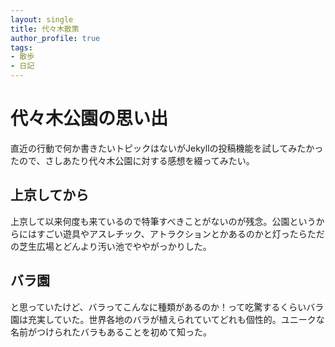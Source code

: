 ```yaml
---
layout: single
title: 代々木散策
author_profile: true
tags:
- 散歩
- 日記
---
```

# 代々木公園の思い出
直近の行動で何か書きたいトピックはないがJekyllの投稿機能を試してみたかったので、さしあたり代々木公園に対する感想を綴ってみたい。

## 上京してから
上京して以来何度も来ているので特筆すべきことがないのが残念。公園というからにはすごい遊具やアスレチック、アトラクションとかあるのかと灯ったらただの芝生広場とどんより汚い池でややがっかりした。

## バラ園
と思っていたけど、バラってこんなに種類があるのか！って吃驚するくらいバラ園は充実していた。世界各地のバラが植えられていてどれも個性的。ユニークな名前がつけられたバラもあることを初めて知った。

